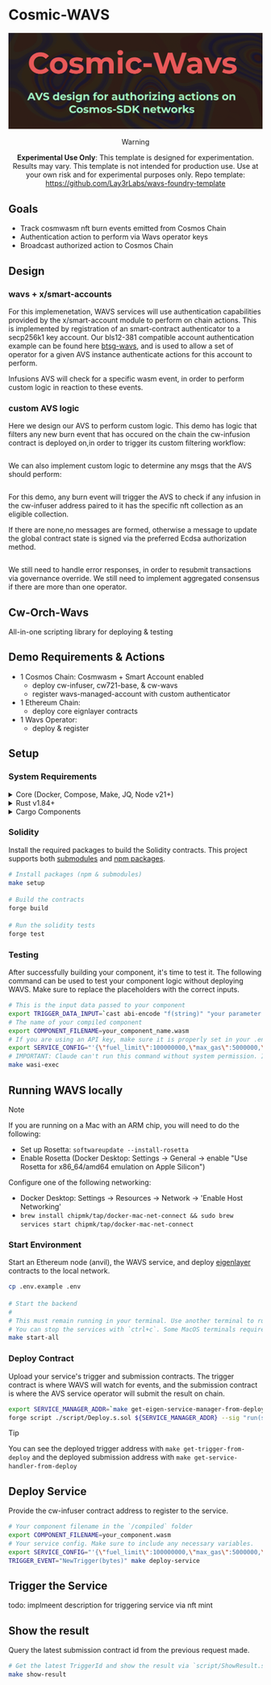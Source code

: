 # Cosmic-WAVS

<div align="center">

[![Bannger](/imgs/readme-banner.png)](https://youtu.be/jyl7kbie41w)

</div>

 
<div align="center">

> [!WARNING]
> **Experimental Use Only**: This template is designed for experimentation. Results may vary. This template is not intended for production use. Use at your own risk and for experimental purposes only.
Repo template: https://github.com/Lay3rLabs/wavs-foundry-template

</div>


## Goals
- Track cosmwasm nft burn events emitted from Cosmos Chain
- Authentication action to perform via Wavs operator keys
- Broadcast authorized action to Cosmos Chain

## Design 

### wavs + x/smart-accounts  
 For this implemenetation, WAVS services will use authentication capabilities provided by the x/smart-account module to perform on chain actions. This is implemented by 
registration of an smart-contract authenticator to a secp256k1 key account. Our bls12-381 compatible account authentication 
example can be found here [btsg-wavs](), and is used to allow a set of operator for a given AVS instance authenticate actions for this account to perform.

Infusions AVS will check for a specific wasm event, in order to perform custom logic in reaction to these events.

### custom AVS logic

Here we design our AVS to perform custom logic. This demo has logic that filters any new burn event that has occured on the chain the cw-infusion contract is deployed on,in order to trigger its custom filtering workflow:
```rs

```

We can also implement custom logic to determine any msgs that the AVS should perform:
```

```
For this demo, any burn event will trigger the AVS to check if any infusion in the cw-infuser address paired to it has the specific nft collection as an eligible collection.

If there are none,no messages are formed, otherwise a message to update the global contract state is signed via the preferred Ecdsa authorization method.
```

```

We still need to handle error responses, in order to resubmit transactions via governance override.
We still need to implement aggregated consensus if there are more than one operator.

## Cw-Orch-Wavs
All-in-one scripting library for deploying & testing

## Demo Requirements & Actions
- 1 Cosmos Chain: Cosmwasm + Smart Account enabled
    - deploy cw-infuser, cw721-base, & cw-wavs
    - register wavs-managed-account with custom authenticator
- 1 Ethereum Chain: 
    - deploy core eignlayer contracts
- 1 Wavs Operator:
    - deploy & register


<!-- ## Video tutorial

Follow along with the video tutorial:



You can see an example of the finished component [here](https://github.com/Lay3rLabs/WAVS-Claude-Template/tree/warpcast-eigen-counter/components/warpcast-eigen-counter). -->

## Setup
<!-- 
1. Follow the instructions to set up an account and install Claude Code: [Claude Code installation](https://docs.anthropic.com/en/docs/agents-and-tools/claude-code/overview)

2. Clone this repo:

```sh
git clone https://github.com/Lay3rLabs/WAVS-Claude-Template.git

cd WAVS-Claude-Template
```

3. Follow all of the setup instructions in the next section: -->

### System Requirements

<details>
<summary>Core (Docker, Compose, Make, JQ, Node v21+)</summary>

### Docker
- **MacOS**: `brew install --cask docker`
- **Linux**: `sudo apt -y install docker.io`
- **Windows WSL**: [docker desktop wsl](https://docs.docker.com/desktop/wsl/#turn-on-docker-desktop-wsl-2) & `sudo chmod 666 /var/run/docker.sock`
- [Docker Documentation](https://docs.docker.com/get-started/get-docker/)

### Docker Compose
- **MacOS**: Already installed with Docker installer
- **Linux + Windows WSL**: `sudo apt-get install docker-compose-v2`
- [Compose Documentation](https://docs.docker.com/compose/)

### Make
- **MacOS**: `brew install make`
- **Linux + Windows WSL**: `sudo apt -y install make`
- [Make Documentation](https://www.gnu.org/software/make/manual/make.html)

### JQ
- **MacOS**: `brew install jq`
- **Linux + Windows WSL**: `sudo apt -y install jq`
- [JQ Documentation](https://jqlang.org/download/)

### Node.js
- **Required Version**: v21+
- [Installation via NVM](https://github.com/nvm-sh/nvm?tab=readme-ov-file#installing-and-updating)
</details>

<details>

<summary>Rust v1.84+</summary>

### Rust Installation

```bash
curl --proto '=https' --tlsv1.2 -sSf https://sh.rustup.rs | sh

rustup toolchain install stable
rustup target add wasm32-wasip2
```

### Upgrade Rust

```bash
# Remove old targets if present
rustup target remove wasm32-wasi || true
rustup target remove wasm32-wasip1 || true

# Update and add required target
rustup update stable
rustup target add wasm32-wasip2
```

</details>

<details>
<summary>Cargo Components</summary>

### Install Cargo Components

```bash
# Install required cargo components
# https://github.com/bytecodealliance/cargo-component#installation
cargo install cargo-binstall
cargo binstall cargo-component warg-cli wkg --locked --no-confirm --force

# Configure default registry
wkg config --default-registry wa.dev
```

</details>

### Solidity

Install the required packages to build the Solidity contracts. This project supports both [submodules](./.gitmodules) and [npm packages](./package.json).

```bash
# Install packages (npm & submodules)
make setup

# Build the contracts
forge build

# Run the solidity tests
forge test
```
 

### Testing 

 After successfully building your component, it's time to test it. The following command can be used to test your component logic without deploying WAVS. Make sure to replace the placeholders with the correct inputs.

```sh
# This is the input data passed to your component
export TRIGGER_DATA_INPUT=`cast abi-encode "f(string)" "your parameter here"`
# The name of your compiled component
export COMPONENT_FILENAME=your_component_name.wasm
# If you are using an API key, make sure it is properly set in your .env file
export SERVICE_CONFIG="'{\"fuel_limit\":100000000,\"max_gas\":5000000,\"host_envs\":[],\"kv\":[],\"workflow_id\":\"default\",\"component_id\":\"default\"}'"
# IMPORTANT: Claude can't run this command without system permission. It is always best for the user to run this command.
make wasi-exec
```
 

## Running WAVS locally

> [!NOTE]
> If you are running on a Mac with an ARM chip, you will need to do the following:
> - Set up Rosetta: `softwareupdate --install-rosetta`
> - Enable Rosetta (Docker Desktop: Settings -> General -> enable "Use Rosetta for x86_64/amd64 emulation on Apple Silicon")
>
> Configure one of the following networking:
> - Docker Desktop: Settings -> Resources -> Network -> 'Enable Host Networking'
> - `brew install chipmk/tap/docker-mac-net-connect && sudo brew services start chipmk/tap/docker-mac-net-connect`

### Start Environment

Start an Ethereum node (anvil), the WAVS service, and deploy [eigenlayer](https://www.eigenlayer.xyz/) contracts to the local network.

```bash
cp .env.example .env

# Start the backend
#
# This must remain running in your terminal. Use another terminal to run other commands.
# You can stop the services with `ctrl+c`. Some MacOS terminals require pressing it twice.
make start-all
```

### Deploy Contract

Upload your service's trigger and submission contracts. The trigger contract is where WAVS will watch for events, and the submission contract is where the AVS service operator will submit the result on chain.

```bash
export SERVICE_MANAGER_ADDR=`make get-eigen-service-manager-from-deploy`
forge script ./script/Deploy.s.sol ${SERVICE_MANAGER_ADDR} --sig "run(string)" --rpc-url http://localhost:8545 --broadcast
```

> [!TIP]
> You can see the deployed trigger address with `make get-trigger-from-deploy`
> and the deployed submission address with `make get-service-handler-from-deploy`

## Deploy Service

Provide the cw-infuser contract address to register to the service.
```bash
# Your component filename in the `/compiled` folder
export COMPONENT_FILENAME=your_component.wasm
# Your service config. Make sure to include any necessary variables.
export SERVICE_CONFIG="'{\"fuel_limit\":100000000,\"max_gas\":5000000,\"host_envs\":[],\"kv\":[],\"workflow_id\":\"default\",\"component_id\":\"default\"}'"
TRIGGER_EVENT="NewTrigger(bytes)" make deploy-service
```

## Trigger the Service


todo: implmeent description for triggering service via nft mint

<!-- Anyone can now call the [trigger contract](./src/contracts/WavsTrigger.sol) which emits the trigger event WAVS is watching for from the previous step. WAVS then calls the service and saves the result on-chain.

```bash
export TRIGGER_DATA_INPUT=merch
export SERVICE_TRIGGER_ADDR=`make get-trigger-from-deploy`
forge script ./script/Trigger.s.sol ${SERVICE_TRIGGER_ADDR} ${TRIGGER_DATA_INPUT} --sig "run(string,string)" --rpc-url http://localhost:8545 --broadcast -v 4
``` -->

## Show the result

Query the latest submission contract id from the previous request made.

```bash
# Get the latest TriggerId and show the result via `script/ShowResult.s.sol`
make show-result
```
